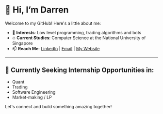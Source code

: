 # 👋 Hi, I’m Darren

Welcome to my GitHub! Here's a little about me:

- 👀 **Interests**: Low level programming, trading algorithms and bots
- 🔥 **Current Studies**: Computer Science at the National University of Singapore
- 📫 **Reach Me**: [LinkedIn](https://www.linkedin.com/in/darrny) | [Email](mailto:darren.lim.off@gmail.com) | [My Website](https://darrny.netlify.app)

---

## 🚀 Currently Seeking Internship Opportunities in:
- Quant
- Trading
- Software Engineering
- Market-making / LP

Let's connect and build something amazing together! 
